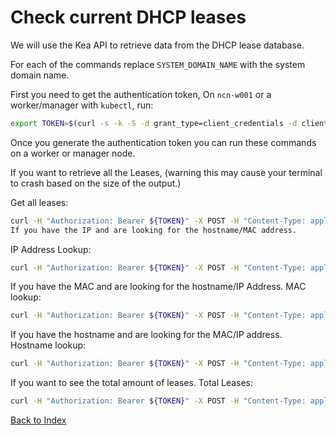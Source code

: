 # Check current DHCP leases

We will use the Kea API to retrieve data from the DHCP lease database.

For each of the commands replace `SYSTEM_DOMAIN_NAME` with the system domain name.

First you need to get the authentication token, On `ncn-w001` or a worker/manager with `kubectl`, run:

```bash
export TOKEN=$(curl -s -k -S -d grant_type=client_credentials -d client_id=admin-client -d client_secret=`kubectl get secrets admin-client-auth -o jsonpath='{.data.client-secret}' | base64 -d` https://api.nmnlb.SYSTEM_DOMAIN_NAME/keycloak/realms/shasta/protocol/openid-connect/token | jq -r '.access_token')
```

Once you generate the authentication token you can run these commands on a worker or manager node.

If you want to retrieve all the Leases, (warning this may cause your terminal to crash based on the size of the output.)

Get all leases:

```bash
curl -H "Authorization: Bearer ${TOKEN}" -X POST -H "Content-Type: application/json" -d '{ "command": "lease4-get-all",  "service": [ "dhcp4" ] }' https://api.nmnlb.SYSTEM_DOMAIN_NAME/apis/dhcp-kea | jq
If you have the IP and are looking for the hostname/MAC address.
```

IP Address Lookup:

```bash
curl -H "Authorization: Bearer ${TOKEN}" -X POST -H "Content-Type: application/json" -d '{ "command": "lease4-get", "service": [ "dhcp4" ], "arguments": { "ip-address": "x.x.x.x" } }' https://api.nmnlb.SYSTEM_DOMAIN_NAME/apis/dhcp-kea | jq
```

If you have the MAC and are looking for the hostname/IP Address.
MAC lookup:

```bash
curl -H "Authorization: Bearer ${TOKEN}" -X POST -H "Content-Type: application/json" -d '{ "command": "lease4-get-all",  "service": [ "dhcp4" ] }' https://api.nmnlb.SYSTEM_DOMAIN_NAME/apis/dhcp-kea | jq '.[].arguments.leases[] | select(."hw-address"=="XX:XX:XX:XX:XX:5d")'
```

If you have the hostname and are looking for the MAC/IP address.
Hostname lookup:

```bash
curl -H "Authorization: Bearer ${TOKEN}" -X POST -H "Content-Type: application/json" -d '{ "command": "lease4-get-all",  "service": [ "dhcp4" ] }' https://api.nmnlb.SYSTEM_DOMAIN_NAME/apis/dhcp-kea | jq '.[].arguments.leases[] | select(."hostname"=="xNAME")'
```

If you want to see the total amount of leases.
Total Leases:

```bash
curl -H "Authorization: Bearer ${TOKEN}" -X POST -H "Content-Type: application/json" -d '{ "command": "lease4-get-all",  "service": [ "dhcp4" ] }' https://api.nmnlb.SYSTEM_DOMAIN_NAME/apis/dhcp-kea | jq '.[].text'
```

[Back to Index](../index.md)
